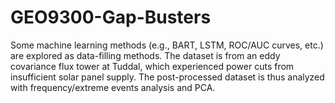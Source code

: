 # GEO9300-Gap-Busters
Some machine learning methods (e.g., BART, LSTM, ROC/AUC curves, etc.) are explored as data-filling methods. The dataset is from an eddy covariance flux tower at Tuddal, which experienced power cuts from insufficient solar panel supply. The post-processed dataset is thus analyzed with frequency/extreme events analysis and PCA.
